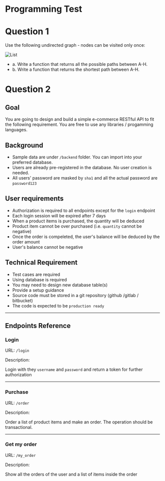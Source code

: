# Programming Test


# Question 1

Use the following undirected graph ­- nodes can be visited only once:

![List](assets/web/graph.png)

- a. Write a function that returns all the possible paths between A­-H.
- b. Write a function that returns the shortest path between A­-H.


# Question 2

## Goal
You are going to design and build a simple e-commerce RESTful API to fit the following requirement. You are free to use any libraries / progamming languages.

## Background
- Sample data are under `/backend` folder. You can import into your preferred database.
- Users are already pre-registered in the database. No user creation is needed.
- All users' password are masked by `sha1` and all the actual password are `password123`


## User requirements
- Authorization is required to all endpoints except for the `login` endpoint
- Each login session will be expired after 7 days
- When a product items is purchased, the quantity will be deduced
- Product item cannot be over purchased (i.e. `quantity` cannot be negative)
- Once the order is compeleted, the user's balance will be deduced by the order amount
- User's balance cannot be negative


## Technical Requirement
- Test cases are required
- Using database is required
- You may need to design new database table(s)
- Provide a setup guidance 
- Source code must be stored in a git repository (github /gitlab / bitbucket)
- The code is expected to be `production ready`


---

## Endpoints Reference
### Login

URL: `/login`

Description: 

Login with they `username` and `password` and return a token for further authorization

---
### Purchase

URL: `/order`

Description: 

Order a list of product items and make an order. The operation should be transactional.

---
### Get my order

URL: `/my_order`

Description:

Show all the orders of the user and a list of items inside the order



